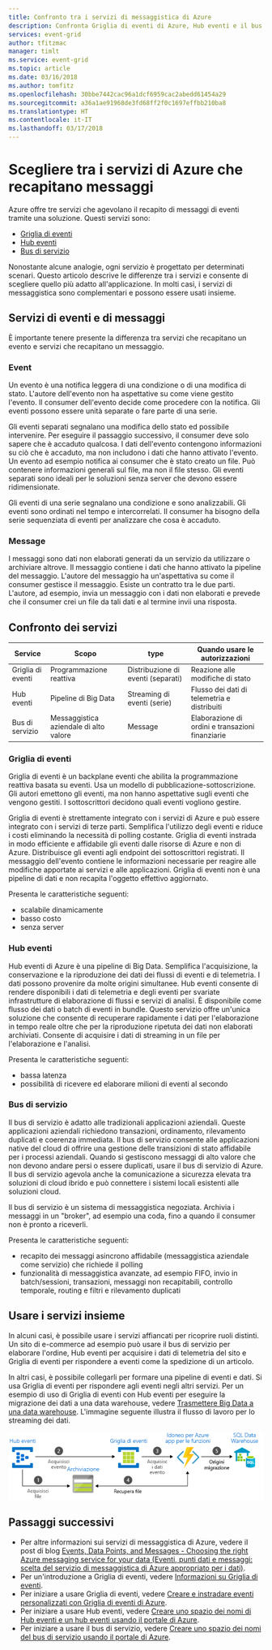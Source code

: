 ```yaml
---
title: Confronto tra i servizi di messaggistica di Azure
description: Confronta Griglia di eventi di Azure, Hub eventi e il bus di servizio. Consiglia il servizio da usare a seconda dello scenario.
services: event-grid
author: tfitzmac
manager: timlt
ms.service: event-grid
ms.topic: article
ms.date: 03/16/2018
ms.author: tomfitz
ms.openlocfilehash: 30bbe7442cac96a1dcf6959cac2abedd61454a29
ms.sourcegitcommit: a36a1ae91968de3fd68ff2f0c1697effbb210ba8
ms.translationtype: HT
ms.contentlocale: it-IT
ms.lasthandoff: 03/17/2018
---
```

# <a name="choose-between-azure-services-that-deliver-messages"></a>Scegliere tra i servizi di Azure che recapitano messaggi

Azure offre tre servizi che agevolano il recapito di messaggi di eventi tramite una soluzione. Questi servizi sono:

* [Griglia di eventi](/azure/event-grid/)
* [Hub eventi](/azure/event-hubs/)
* [Bus di servizio](/azure/service-bus-messaging/)

Nonostante alcune analogie, ogni servizio è progettato per determinati scenari. Questo articolo descrive le differenze tra i servizi e consente di scegliere quello più adatto all'applicazione. In molti casi, i servizi di messaggistica sono complementari e possono essere usati insieme.

## <a name="event-vs-message-services"></a>Servizi di eventi e di messaggi

È importante tenere presente la differenza tra servizi che recapitano un evento e servizi che recapitano un messaggio.

### <a name="event"></a>Event

Un evento è una notifica leggera di una condizione o di una modifica di stato. L'autore dell'evento non ha aspettative su come viene gestito l'evento. Il consumer dell'evento decide come procedere con la notifica. Gli eventi possono essere unità separate o fare parte di una serie.

Gli eventi separati segnalano una modifica dello stato ed possibile intervenire. Per eseguire il passaggio successivo, il consumer deve solo sapere che è accaduto qualcosa. I dati dell'evento contengono informazioni su ciò che è accaduto, ma non includono i dati che hanno attivato l'evento. Un evento ad esempio notifica ai consumer che è stato creato un file. Può contenere informazioni generali sul file, ma non il file stesso. Gli eventi separati sono ideali per le soluzioni senza server che devono essere ridimensionate.

Gli eventi di una serie segnalano una condizione e sono analizzabili. Gli eventi sono ordinati nel tempo e intercorrelati. Il consumer ha bisogno della serie sequenziata di eventi per analizzare che cosa è accaduto.

### <a name="message"></a>Message

I messaggi sono dati non elaborati generati da un servizio da utilizzare o archiviare altrove. Il messaggio contiene i dati che hanno attivato la pipeline del messaggio. L'autore del messaggio ha un'aspettativa su come il consumer gestisce il messaggio. Esiste un contratto tra le due parti. L'autore, ad esempio, invia un messaggio con i dati non elaborati e prevede che il consumer crei un file da tali dati e al termine invii una risposta.

## <a name="comparison-of-services"></a>Confronto dei servizi

| Service | Scopo | type | Quando usare le autorizzazioni |
| ------- | ------- | ---- | ----------- |
| Griglia di eventi | Programmazione reattiva | Distribuzione di eventi (separati) | Reazione alle modifiche di stato |
| Hub eventi | Pipeline di Big Data | Streaming di eventi (serie) | Flusso dei dati di telemetria e distribuiti |
| Bus di servizio | Messaggistica aziendale di alto valore | Message | Elaborazione di ordini e transazioni finanziarie |

### <a name="event-grid"></a>Griglia di eventi

Griglia di eventi è un backplane eventi che abilita la programmazione reattiva basata su eventi. Usa un modello di pubblicazione-sottoscrizione. Gli autori emettono gli eventi, ma non hanno aspettative sugli eventi che vengono gestiti. I sottoscrittori decidono quali eventi vogliono gestire.

Griglia di eventi è strettamente integrato con i servizi di Azure e può essere integrato con i servizi di terze parti. Semplifica l'utilizzo degli eventi e riduce i costi eliminando la necessità di polling costante. Griglia di eventi instrada in modo efficiente e affidabile gli eventi dalle risorse di Azure e non di Azure. Distribuisce gli eventi agli endpoint dei sottoscrittori registrati. Il messaggio dell'evento contiene le informazioni necessarie per reagire alle modifiche apportate ai servizi e alle applicazioni. Griglia di eventi non è una pipeline di dati e non recapita l'oggetto effettivo aggiornato.

Presenta le caratteristiche seguenti:

* scalabile dinamicamente
* basso costo
* senza server

### <a name="event-hubs"></a>Hub eventi

Hub eventi di Azure è una pipeline di Big Data. Semplifica l'acquisizione, la conservazione e la riproduzione dei dati dei flussi di eventi e di telemetria. I dati possono provenire da molte origini simultanee. Hub eventi consente di rendere disponibili i dati di telemetria e degli eventi per svariate infrastrutture di elaborazione di flussi e servizi di analisi. È disponibile come flusso dei dati o batch di eventi in bundle. Questo servizio offre un'unica soluzione che consente di recuperare rapidamente i dati per l'elaborazione in tempo reale oltre che per la riproduzione ripetuta dei dati non elaborati archiviati. Consente di acquisire i dati di streaming in un file per l'elaborazione e l'analisi.

Presenta le caratteristiche seguenti:

* bassa latenza
* possibilità di ricevere ed elaborare milioni di eventi al secondo

### <a name="service-bus"></a>Bus di servizio

Il bus di servizio è adatto alle tradizionali applicazioni aziendali. Queste applicazioni aziendali richiedono transazioni, ordinamento, rilevamento duplicati e coerenza immediata. Il bus di servizio consente alle applicazioni native del cloud di offrire una gestione delle transizioni di stato affidabile per i processi aziendali. Quando si gestiscono messaggi di alto valore che non devono andare persi o essere duplicati, usare il bus di servizio di Azure. Il bus di servizio agevola anche la comunicazione a sicurezza elevata tra soluzioni di cloud ibrido e può connettere i sistemi locali esistenti alle soluzioni cloud.

Il bus di servizio è un sistema di messaggistica negoziata. Archivia i messaggi in un "broker", ad esempio una coda, fino a quando il consumer non è pronto a riceverli.

Presenta le caratteristiche seguenti:

* recapito dei messaggi asincrono affidabile (messaggistica aziendale come servizio) che richiede il polling
* funzionalità di messaggistica avanzate, ad esempio FIFO, invio in batch/sessioni, transazioni, messaggi non recapitabili, controllo temporale, routing e filtri e rilevamento duplicati

## <a name="use-the-services-together"></a>Usare i servizi insieme

In alcuni casi, è possibile usare i servizi affiancati per ricoprire ruoli distinti. Un sito di e-commerce ad esempio può usare il bus di servizio per elaborare l'ordine, Hub eventi per acquisire i dati di telemetria del sito e Griglia di eventi per rispondere a eventi come la spedizione di un articolo.

In altri casi, è possibile collegarli per formare una pipeline di eventi e dati. Si usa Griglia di eventi per rispondere agli eventi negli altri servizi. Per un esempio di uso di Griglia di eventi con Hub eventi per eseguire la migrazione dei dati a una data warehouse, vedere [Trasmettere Big Data a una data warehouse](event-grid-event-hubs-integration.md). L'immagine seguente illustra il flusso di lavoro per lo streaming dei dati.

![Panoramica dei dati di flusso](./media/compare-messaging-services/overview.png)

## <a name="next-steps"></a>Passaggi successivi

* Per altre informazioni sui servizi di messaggistica di Azure, vedere il post di blog [Events, Data Points, and Messages - Choosing the right Azure messaging service for your data (Eventi, punti dati e messaggi: scelta del servizio di messaggistica di Azure appropriato per i dati)](https://azure.microsoft.com/blog/events-data-points-and-messages-choosing-the-right-azure-messaging-service-for-your-data/).
* Per un'introduzione a Griglia di eventi, vedere [Informazioni su Griglia di eventi](overview.md).
* Per iniziare a usare Griglia di eventi, vedere [Creare e instradare eventi personalizzati con Griglia di eventi di Azure](custom-event-quickstart.md).
* Per iniziare a usare Hub eventi, vedere [Creare uno spazio dei nomi di Hub eventi e un hub eventi usando il portale di Azure](../event-hubs/event-hubs-create.md).
* Per iniziare a usare il bus di servizio, vedere [Creare uno spazio dei nomi del bus di servizio usando il portale di Azure](../service-bus-messaging/service-bus-create-namespace-portal.md).